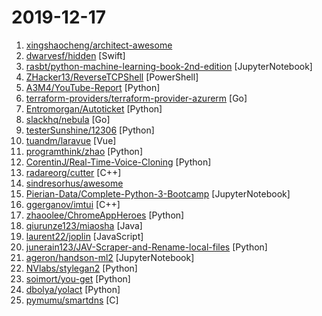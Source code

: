 # 2019-12-17

1. [xingshaocheng/architect-awesome](https://github.com/xingshaocheng/architect-awesome "后端架构师技术图谱") 
2. [dwarvesf/hidden](https://github.com/dwarvesf/hidden "A ultra-light MacOS utility that helps hide menu bar icons") [Swift]
3. [rasbt/python-machine-learning-book-2nd-edition](https://github.com/rasbt/python-machine-learning-book-2nd-edition "The Python Machine Learning (2nd edition) book code repository and info resource") [JupyterNotebook]
4. [ZHacker13/ReverseTCPShell](https://github.com/ZHacker13/ReverseTCPShell "PowerShell ReverseTCP Shell - Framework") [PowerShell]
5. [A3M4/YouTube-Report](https://github.com/A3M4/YouTube-Report "📊 Generate a personal YouTube report from your Takeout data") [Python]
6. [terraform-providers/terraform-provider-azurerm](https://github.com/terraform-providers/terraform-provider-azurerm "Terraform provider for Azure Resource Manager") [Go]
7. [Entromorgan/Autoticket](https://github.com/Entromorgan/Autoticket "大麦网自动抢票工具") [Python]
8. [slackhq/nebula](https://github.com/slackhq/nebula "A scalable overlay networking tool with a focus on performance, simplicity and security") [Go]
9. [testerSunshine/12306](https://github.com/testerSunshine/12306 "12306智能刷票，订票") [Python]
10. [tuandm/laravue](https://github.com/tuandm/laravue "A magical administrative interface for Laravel built by VueJS and Element UI https://laravue.dev") [Vue]
11. [programthink/zhao](https://github.com/programthink/zhao "【编程随想】整理的《太子党关系网络》，专门揭露赵国的权贵") [Python]
12. [CorentinJ/Real-Time-Voice-Cloning](https://github.com/CorentinJ/Real-Time-Voice-Cloning "Clone a voice in 5 seconds to generate arbitrary speech in real-time") [Python]
13. [radareorg/cutter](https://github.com/radareorg/cutter "Free and Open Source Reverse Engineering Platform powered by radare2") [C++]
14. [sindresorhus/awesome](https://github.com/sindresorhus/awesome "😎 Awesome lists about all kinds of interesting topics") 
15. [Pierian-Data/Complete-Python-3-Bootcamp](https://github.com/Pierian-Data/Complete-Python-3-Bootcamp "Course Files for Complete Python 3 Bootcamp Course on Udemy") [JupyterNotebook]
16. [ggerganov/imtui](https://github.com/ggerganov/imtui "ImTui: Immediate Mode Text-based User Interface") [C++]
17. [zhaoolee/ChromeAppHeroes](https://github.com/zhaoolee/ChromeAppHeroes "🌈谷粒-Chrome插件英雄榜, 为优秀的Chrome插件写一本中文说明书, 让Chrome插件英雄们造福人类~ ChromePluginHeroes, Write a Chinese manual for the excellent Chrome plugin, let the Chrome plugin heroes benefit the human~") [Python]
18. [qiurunze123/miaosha](https://github.com/qiurunze123/miaosha "⭐⭐⭐⭐秒杀系统设计与实现.互联网工程师进阶与分析🙋🐓") [Java]
19. [laurent22/joplin](https://github.com/laurent22/joplin "Joplin - an open source note taking and to-do application with synchronization capabilities for Windows, macOS, Linux, Android and iOS. Forum: https://discourse.joplinapp.org/") [JavaScript]
20. [junerain123/JAV-Scraper-and-Rename-local-files](https://github.com/junerain123/JAV-Scraper-and-Rename-local-files "JAV影片信息整理工具，抓取元数据nfo，自定义重命名文件(夹)，下载fanart裁剪poster，为emby、kodi、极影派铺路。jav-scrapy 老司机 javbus") [Python]
21. [ageron/handson-ml2](https://github.com/ageron/handson-ml2 "A series of Jupyter notebooks that walk you through the fundamentals of Machine Learning and Deep Learning in Python using Scikit-Learn, Keras and TensorFlow 2.") [JupyterNotebook]
22. [NVlabs/stylegan2](https://github.com/NVlabs/stylegan2 "StyleGAN2 - Official TensorFlow Implementation") [Python]
23. [soimort/you-get](https://github.com/soimort/you-get "⏬ Dumb downloader that scrapes the web") [Python]
24. [dbolya/yolact](https://github.com/dbolya/yolact "A simple, fully convolutional model for real-time instance segmentation.") [Python]
25. [pymumu/smartdns](https://github.com/pymumu/smartdns "smart dns server") [C]
